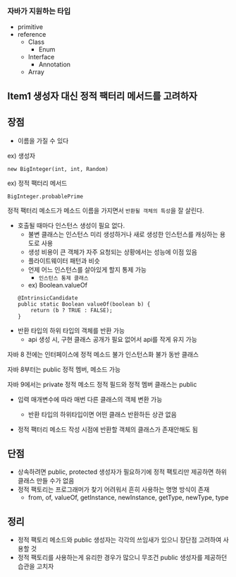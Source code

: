 ### 자바가 지원하는 타입
- primitive
- reference
    - Class
        - Enum
    - Interface
        - Annotation
    - Array

## Item1 생성자 대신 정적 팩터리 메서드를 고려하자

## 장점

- 이름을 가질 수 있다

ex) 생성자
```
new BigInteger(int, int, Random)
```

ex) 정적 팩터리 메서드
```
BigInteger.probablePrime
```
정적 팩터리 메소드가 메소드 이름을 가지면서 `반환될 객체의 특성`을 잘 살린다.

- 호출될 때마다 인스턴스 생성이 필요 없다.
    - 불변 클래스는 인스턴스 미리 생성하거나 새로 생성한 인스턴스를 캐싱하는 용도로 사용
    - 생성 비용이 큰 객체가 자주 요청되는 상황에서는 성능에 이점 있음
    - 플라이트웨이터 패턴과 비슷
    - 언제 어느 인스턴스를 살아있게 할지 통제 가능
        - `인스턴스 통제 클래스`
    - ex) Boolean.valueOf
    ```
    @IntrinsicCandidate
    public static Boolean valueOf(boolean b) {
        return (b ? TRUE : FALSE);
    }
    ```
- 반환 타입의 하위 타입의 객체를 반환 가능
    - api 생성 시, 구현 클래스 공개가 필요 없어서 api를 작게 유지 가능

자바 8 전에는 인터페이스에 정적 메소드 불가
인스턴스화 불가 동반 클래스

자바 8부터는 public 정적 멤버, 메소드 가능

자바 9에서는 private 정적 메소드
정적 필드와 정적 멤버 클래스는 public

- 입력 매개변수에 따라 매번 다른 클래스의 객체 변환 가능
    - 반환 타입의 하위타입이면 어떤 클래스 반환하든 상관 없음

- 정적 팩터리 메소드 작성 시점에 반환할 객체의 클래스가 존재안해도 됨

## 단점
- 상속하려면 public, protected 생성자가 필요하기에 정적 팩토리만 제공하면 하위클래스 만들 수가 없음
- 정적 팩토리는 프로그래머가 찾기 어려워서 흔히 사용하는 명명 방식이 존재
    - from, of, valueOf, getInstance, newInstance, getType, newType, type

## 정리
- 정적 팩토리 메소드와 public 생성자는 각각의 쓰임새가 있으니 장단점 고려하여 사용할 것
- 정적 팩토리를 사용하는게 유리한 경우가 많으니 무조건 public 생성자를 제공하던 습관을 고치자


